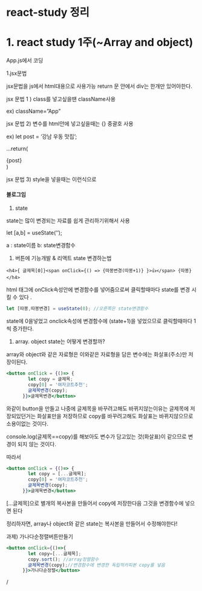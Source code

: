 # react-study 정리

# 1. react study 1주(~Array and object)

App.js에서 코딩

1.jsx문법

jsx문법을 js에서 html대용으로 사용가능 return 문 안에서 div는 한개만 있어야한다. 

jsx 문법 1 ) class를 넣고싶을땐 className사용

ex) className=”App”

jsx 문법 2) 변수를 html안에 넣고싶을때는 {} 중괄호 사용

ex) let post = ‘강남 우동 맛집’;

…return(<div>{post}</div>)

jsx 문법 3) style을 넣을때는 이런식으로

<h4 style={ {color: ‘red’, fontSize: ‘16px’} }>

블로그임</h4>

1. state

state는 많이 변경되는 자료를 쉽게 관리하기위해서 사용

let [a,b] = useState(’’);

a : state이름 b: state변경함수

1. 버튼에 기능개발 & 리액트 state 변경하는법

```
<h4>{ 글제목[0]}<span onClick={() => {따봉변경(따봉+1)} }>👍</span> {따봉} </h4>
```

html 태그에 onClick속성안에 변경함수를 넣어줌으로써 클릭할때마다 state를 변경 시킬 수 있다 .

```jsx
let [따봉,따봉변경] = useState(0); //오른쪽은 state변경함수
```

state에 0을넣었고 onclick속성에 변경함수에 (state+1)을 넣었으므로 클릭할때마다 1씩 증가한다. 

1. array. object state는 어떻게 변경할까?

array와 object와 같은 자료형은 이와같은 자료형을 담은 변수에는 화살표(주소)만 저장이된다.

```jsx
<button onClick = {()=> {
        let copy = 글제목;
        copy[0] = '여자코트추천';
        글제목변경(copy);
      }}>글제목변경</button>
```

와같이 button을 만들고 나중에 글제목을 바꾸려고해도 바뀌지않는이유는 글제목에 저장되있던거는 화살표만을 저장하므로 copy를 바꾸려고해도 화살표는 바뀌지않으므로 소용이없는 것이다. 

console.log(글제목==copy)를 해보아도 변수가 담고있는 것(화살표)이 같으므로 변경이 되지 않는 것이다.  

따라서 

```jsx
<button onClick = {()=> {
        let copy = [...글제목];
        copy[0] = '여자코트추천';
        글제목변경(copy);
      }}>글제목변경</button>
```

[…글제목]으로 별개의 복사본을 만들어서 copy에 저장한다음 그것을 변경함수에 넣으면 된다

정리하자면, array나 object와 같은 state는 복사본을 만들어서 수정해야한다!

과제) 가나다순정렬버튼만들기

```jsx
<button onClick={()=>{
        let copy=[...글제목];
        copy.sort(); //array정렬함수
        글제목변경(copy);//변경함수에 변경한 독립적카피본 copy를 넣음
      }}>가나다순정렬</button>
```

/